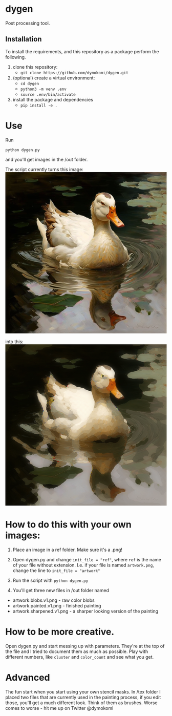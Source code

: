# dygen
Post processing tool.

## Installation

To install the requirements, and this repository as a package perform the following.

1. clone this repository:
    - `git clone https://github.com/dymokomi/dygen.git`
2. (optional) create a virtual environment:
    - `cd dygen`
    - `python3 -m venv .env`
    - `source .env/bin/activate`
2. install the package and dependencies
    - `pip install -e .`

# Use

Run
```
python dygen.py
``` 
and you'll get images in the /out folder.

The script currently turns this image:
![source_image](ref/ref.png)

into this:
![source_image](out/ref.sharpened.v1.png)

# How to do this with your own images:

1. Place an image in a ref folder. Make sure it's a .png!
2. Open dygen.py and change ```init_file = "ref"```, where ```ref``` is the name of your file without extension. I.e. if your file is named ```artwork.png```, change the line to ```init_file = "artwork"```

3. Run the script with ```python dygen.py``` 
4. You'll get three new files in /out folder named 
  - artwork.blobs.v1.png - raw color blobs
  - artwork.painted.v1.png - finished painting
  - artwork.sharpened.v1.png - a sharper looking version of the painting

# How to be more creative.

Open dygen.py and start messing up with parameters. They're at the top of the file and I tried to document them as much as possible. Play with different numbers, like ```cluster``` and ```color_count``` and see what you get.

# Advanced 

The fun start when you start using your own stencil masks. In /tex folder I placed two files that are currently used in the painting process, if you edit those, you'll get a much different look. Think of them as brushes. Worse comes to worse - hit me up on Twitter @dymokomi
